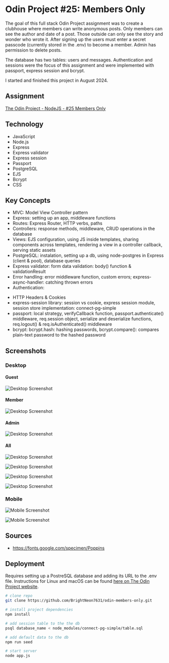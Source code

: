 # Odin Project #25: Members Only

The goal of this full stack Odin Project assignment was to create a clubhouse where members can write anonymous posts. Only members can see the author and date of a post. Those outside  can only see the story and wonder who wrote it. After signing up the users must enter a secret passcode (currently stored in the .env) to become a member. Admin has permission to delete posts.

The database has two tables: users and messages. Authentication and sessions were the focus of this assignment and were implemented with passport, express session and bcrypt. 

I started and finished this project in August 2024.

## Assignment

[The Odin Project - NodeJS - #25 Members Only](https://www.theodinproject.com/lessons/node-path-nodejs-members-only)

## Technology

- JavaScript
- Node.js
- Express
- Express validator
- Express session
- Passport
- PostgreSQL
- EJS
- Bcrypt
- CSS

## Key Concepts

- MVC: Model View Controller pattern
- Express: setting up an app, middleware functions
- Routes: Express Router, HTTP verbs, paths
- Controllers: response methods, middleware, CRUD operations in the database
- Views: EJS configuration, using JS inside templates, sharing components across templates, rendering a view in a controller callback, serving static assets
- PostgreSQL: instalation, setting up a db, using node-postgres in Express (client & pool), database queries
- Express validator: form data validation: body() function & validationResult
- Error handling: error middleware function, custom errors; express-async-handler: catching thrown errors 
- Authentication:
* HTTP Headers & Cookies
* express-session library: session vs cookie, express session module, session store implementation: connect-pg-simple
* passport: local strategy, verifyCallback function, passport.authenticate() middleware, req.session object, serialize and deserialize functions, req.logout() & req.isAuthenticated() middleware
* bcrypt: bcrypt.hash: hashing passwords, bcrypt.compare(): compares plain-text password to the hashed password

## Screenshots

### Desktop

#### Guest

![Desktop Screenshot](screenshots/desktop1.png)

#### Member

![Desktop Screenshot](screenshots/desktop2.png)

#### Admin

![Desktop Screenshot](screenshots/desktop3.png)

#### All

![Desktop Screenshot](screenshots/desktop4.png)

![Desktop Screenshot](screenshots/desktop5.png)

![Desktop Screenshot](screenshots/desktop6.png)

![Desktop Screenshot](screenshots/desktop7.png)


### Mobile

![Mobile Screenshot](screenshots/mobile1.png)

![Mobile Screenshot](screenshots/mobile2.png)

## Sources

- https://fonts.google.com/specimen/Poppins

## Deployment

Requires setting up a PostreSQL database and adding its URL to the .env file. Instructions for Linux and macOS can be found [here on The Odin Project website](https://www.theodinproject.com/lessons/nodejs-installing-postgresql).

```bash
# clone repo
git clone https://github.com/BrightNeon7631/odin-members-only.git

# install project dependencies
npm install

# add session table to the the db
psql database_name < node_modules/connect-pg-simple/table.sql

# add default data to the db
npm run seed

# start server
node app.js
```